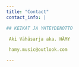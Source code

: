 ```yaml
---
title: "Contact"
contact_info: |

## KEIKAT JA YHTEYDENOTTO

 Aki Vähäsarja aka. HÄMY 

 hamy.music@outlook.com

---
```


